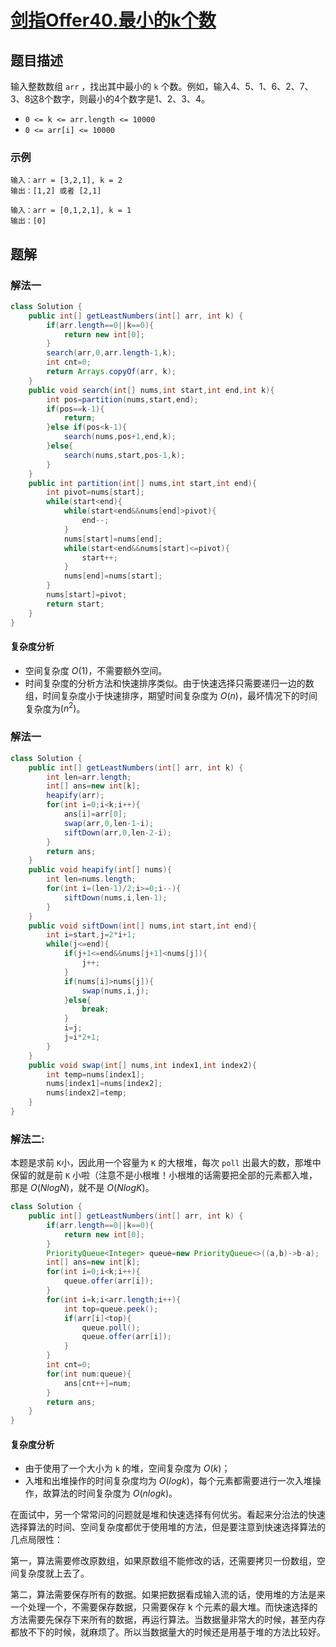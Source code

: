 # [剑指Offer40.最小的k个数](https://leetcode-cn.com/problems/zui-xiao-de-kge-shu-lcof/)
## 题目描述
输入整数数组 `arr` ，找出其中最小的 `k` 个数。例如，输入4、5、1、6、2、7、3、8这8个数字，则最小的4个数字是1、2、3、4。

- `0 <= k <= arr.length <= 10000`
- `0 <= arr[i] <= 10000`
### 示例
```
输入：arr = [3,2,1], k = 2
输出：[1,2] 或者 [2,1]
```
```
输入：arr = [0,1,2,1], k = 1
输出：[0]
```

## 题解
### 解法一
```java
class Solution {
    public int[] getLeastNumbers(int[] arr, int k) {
        if(arr.length==0||k==0){
            return new int[0];
        }
        search(arr,0,arr.length-1,k);
        int cnt=0;
        return Arrays.copyOf(arr, k);
    }
    public void search(int[] nums,int start,int end,int k){
        int pos=partition(nums,start,end);
        if(pos==k-1){
            return;
        }else if(pos<k-1){
            search(nums,pos+1,end,k);
        }else{
            search(nums,start,pos-1,k);
        }
    }
    public int partition(int[] nums,int start,int end){
        int pivot=nums[start];
        while(start<end){
            while(start<end&&nums[end]>pivot){
                end--;
            }
            nums[start]=nums[end];
            while(start<end&&nums[start]<=pivot){
                start++;
            }
            nums[end]=nums[start];
        }
        nums[start]=pivot;
        return start;
    }
}
```
#### 复杂度分析
- 空间复杂度 $O(1)$，不需要额外空间。
- 时间复杂度的分析方法和快速排序类似。由于快速选择只需要递归一边的数组，时间复杂度小于快速排序，期望时间复杂度为 $O(n)$，最坏情况下的时间复杂度为$(n^2)$。

### 解法一
```java
class Solution {
    public int[] getLeastNumbers(int[] arr, int k) {
        int len=arr.length;
        int[] ans=new int[k];
        heapify(arr);
        for(int i=0;i<k;i++){
            ans[i]=arr[0];
            swap(arr,0,len-1-i);
            siftDown(arr,0,len-2-i);
        }
        return ans;
    }
    public void heapify(int[] nums){
        int len=nums.length;
        for(int i=(len-1)/2;i>=0;i--){
            siftDown(nums,i,len-1);
        }
    }
    public void siftDown(int[] nums,int start,int end){
        int i=start,j=2*i+1;
        while(j<=end){
            if(j+1<=end&&nums[j+1]<nums[j]){
                j++;
            }
            if(nums[i]>nums[j]){
                swap(nums,i,j);
            }else{
                break;
            }
            i=j;
            j=i*2+1;
        }
    }
    public void swap(int[] nums,int index1,int index2){
        int temp=nums[index1];
        nums[index1]=nums[index2];
        nums[index2]=temp;
    }
}
```
### 解法二:
本题是求前 `K`小，因此用一个容量为 `K` 的大根堆，每次 `poll` 出最大的数，那堆中保留的就是前 `K` 小啦（注意不是小根堆！小根堆的话需要把全部的元素都入堆，那是 $O(NlogN)$，就不是 $O(NlogK)$。
```java
class Solution {
    public int[] getLeastNumbers(int[] arr, int k) {
        if(arr.length==0||k==0){
            return new int[0];
        }
        PriorityQueue<Integer> queue=new PriorityQueue<>((a,b)->b-a);
        int[] ans=new int[k];
        for(int i=0;i<k;i++){
            queue.offer(arr[i]);
        }
        for(int i=k;i<arr.length;i++){
            int top=queue.peek();
            if(arr[i]<top){
                queue.poll();
                queue.offer(arr[i]);
            }
        }
        int cnt=0;
        for(int num:queue){
            ans[cnt++]=num;
        }
        return ans;
    }
}
```
#### 复杂度分析
- 由于使用了一个大小为 `k` 的堆，空间复杂度为 $O(k)$；
- 入堆和出堆操作的时间复杂度均为 $O(logk)$，每个元素都需要进行一次入堆操作，故算法的时间复杂度为 $O(nlogk)$。


在面试中，另一个常常问的问题就是堆和快速选择有何优劣。看起来分治法的快速选择算法的时间、空间复杂度都优于使用堆的方法，但是要注意到快速选择算法的几点局限性：

第一，算法需要修改原数组，如果原数组不能修改的话，还需要拷贝一份数组，空间复杂度就上去了。

第二，算法需要保存所有的数据。如果把数据看成输入流的话，使用堆的方法是来一个处理一个，不需要保存数据，只需要保存 k 个元素的最大堆。而快速选择的方法需要先保存下来所有的数据，再运行算法。当数据量非常大的时候，甚至内存都放不下的时候，就麻烦了。所以当数据量大的时候还是用基于堆的方法比较好。

